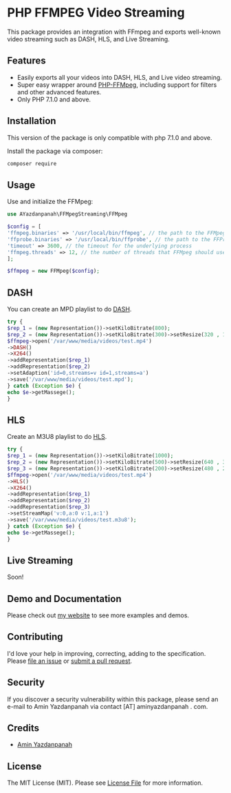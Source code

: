 # PHP FFMPEG Video Streaming

This package provides an integration with FFmpeg and exports well-known video streaming such as DASH, HLS, and Live Streaming.

## Features
* Easily exports all your videos into DASH, HLS, and Live video streaming.
* Super easy wrapper around [PHP-FFMpeg](https://github.com/PHP-FFMpeg/PHP-FFMpeg), including support for filters and other advanced features.
* Only PHP 7.1.0 and above.

## Installation

This version of the package is only compatible with php 7.1.0 and above.

Install the package via composer:

``` bash
composer require
```


## Usage

Use and initialize the FFMpeg:

``` php
use AYazdanpanah\FFMpegStreaming\FFMpeg
```

``` php
$config = [
'ffmpeg.binaries' => '/usr/local/bin/ffmpeg', // the path to the FFMpeg binary
'ffprobe.binaries' => '/usr/local/bin/ffprobe', // the path to the FFProbe binary
'timeout' => 3600, // the timeout for the underlying process
'ffmpeg.threads' => 12, // the number of threads that FFMpeg should use
];

$ffmpeg = new FFMpeg($config);
```

## DASH

You can create an MPD playlist to do [DASH](https://en.wikipedia.org/wiki/Dynamic_Adaptive_Streaming_over_HTTP).

``` php
try {
$rep_1 = (new Representation())->setKiloBitrate(800);
$rep_2 = (new Representation())->setKiloBitrate(300)->setResize(320 , 170);
$ffmpeg->open('/var/www/media/videos/test.mp4')
->DASH()
->X264()
->addRepresentation($rep_1)
->addRepresentation($rep_2)
->setAdaption('id=0,streams=v id=1,streams=a')
->save('/var/www/media/videos/test.mpd');
} catch (Exception $e) {
echo $e->getMassege();
}
```

## HLS

Create an M3U8 playlist to do [HLS](https://en.wikipedia.org/wiki/HTTP_Live_Streaming).

``` php
try {
$rep_1 = (new Representation())->setKiloBitrate(1000);
$rep_2 = (new Representation())->setKiloBitrate(500)->setResize(640 , 360);
$rep_3 = (new Representation())->setKiloBitrate(200)->setResize(480 , 240);
$ffmpeg->open('/var/www/media/videos/test.mp4')
->HLS()
->X264()
->addRepresentation($rep_1)
->addRepresentation($rep_2)
->addRepresentation($rep_3)
->setStreamMap('v:0,a:0 v:1,a:1')
->save('/var/www/media/videos/test.m3u8');
} catch (Exception $e) {
echo $e->getMassege();
}
```

## Live Streaming

Soon!

## Demo and Documentation

Please check out [my website](http://video.aminyazdanpanah.com) to see more examples and demos.

## Contributing

I'd love your help in improving, correcting, adding to the specification.
Please [file an issue](https://github.com/aminyazdanpanah/PHP-FFmpeg-video-streaming/issues)
or [submit a pull request](https://github.com/aminyazdanpanah/PHP-FFmpeg-video-streaming/pulls).

## Security

If you discover a security vulnerability within this package, please send an e-mail to Amin Yazdanpanah via contact [AT] aminyazdanpanah . com.
## Credits

- [Amin Yazdanpanah](http://www.aminyazdanpanah.com/?u=github.com/aminyazdanpanah/PHP-FFmpeg-video-streaming)

## License

The MIT License (MIT). Please see [License File](LICENSE.md) for more information.